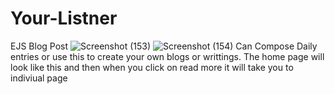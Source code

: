 # Your-Listner
EJS Blog Post
![Screenshot (153)](https://user-images.githubusercontent.com/73050095/122796536-82fff900-d28c-11eb-8638-3725001d5f2c.png)
![Screenshot (154)](https://user-images.githubusercontent.com/73050095/122796568-8b583400-d28c-11eb-9e19-6d04db8d8171.png)
Can Compose Daily entries or use this to create your own blogs or writtings.
The home page will look like this and then when you click on read more it will take you to indiviual page

